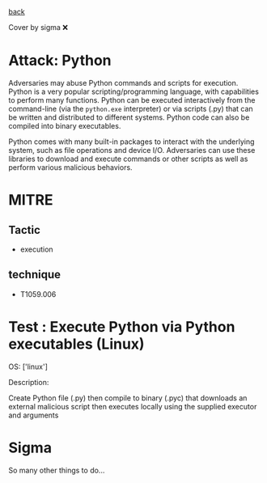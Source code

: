 [back](../index.md)

Cover by sigma :x: 

# Attack: Python

 Adversaries may abuse Python commands and scripts for execution. Python is a very popular scripting/programming language, with capabilities to perform many functions. Python can be executed interactively from the command-line (via the <code>python.exe</code> interpreter) or via scripts (.py) that can be written and distributed to different systems. Python code can also be compiled into binary executables.

Python comes with many built-in packages to interact with the underlying system, such as file operations and device I/O. Adversaries can use these libraries to download and execute commands or other scripts as well as perform various malicious behaviors.

# MITRE
## Tactic
  - execution

## technique
  - T1059.006

# Test : Execute Python via Python executables (Linux)

OS: ['linux']

Description:

 Create Python file (.py) then compile to binary (.pyc) that downloads an external malicious script then executes locally using the supplied executor and arguments


# Sigma

 So many other things to do...